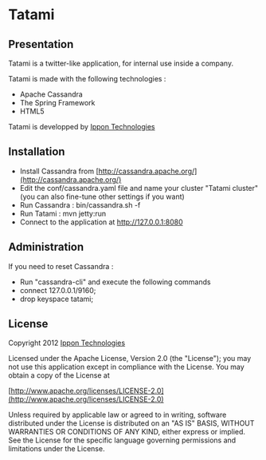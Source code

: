 Tatami
================

Presentation
------------------

Tatami is a twitter-like application, for internal use inside a company.

Tatami is made with the following technologies :

- Apache Cassandra
- The Spring Framework
- HTML5

Tatami is developped by [Ippon Technologies](http://www.ippon.fr)

Installation
------------

- Install Cassandra from [http://cassandra.apache.org/](http://cassandra.apache.org/)
- Edit the conf/cassandra.yaml file and name your cluster "Tatami cluster" (you can also fine-tune other settings if you want)
- Run Cassandra : bin/cassandra.sh -f
- Run Tatami : mvn jetty:run
- Connect to the application at http://127.0.0.1:8080

Administration
--------------

If you need to reset Cassandra :

- Run "cassandra-cli" and execute the following commands
- connect 127.0.0.1/9160;
- drop keyspace tatami;

License
-------

Copyright 2012 [Ippon Technologies](http://www.ippon.fr)

Licensed under the Apache License, Version 2.0 (the "License");
you may not use this application except in compliance with the License.
You may obtain a copy of the License at

[http://www.apache.org/licenses/LICENSE-2.0](http://www.apache.org/licenses/LICENSE-2.0)

Unless required by applicable law or agreed to in writing, software
distributed under the License is distributed on an "AS IS" BASIS,
WITHOUT WARRANTIES OR CONDITIONS OF ANY KIND, either express or implied.
See the License for the specific language governing permissions and
limitations under the License.